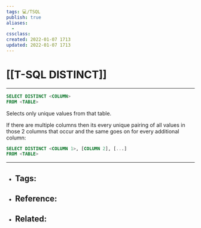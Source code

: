 ```yaml
---
tags: 💻️/TSQL 
publish: true
aliases:
  - 
cssclass: 
created: 2022-01-07 1713
updated: 2022-01-07 1713
---
```


# [[T-SQL DISTINCT]]

---

```sql
SELECT DISTINCT <COLUMN>
FROM <TABLE>
```

Selects only unique values from that table. 

If there are multiple columns then its every unique pairing of all values in those 2 columns that occur and the same goes on for every additional column:

```sql
SELECT DISTINCT <COLUMN 1>, [COLUMN 2], [...]
FROM <TABLE>
```

---

- Tags: 
	- 
- Reference:
	- 
- Related:
	- 
